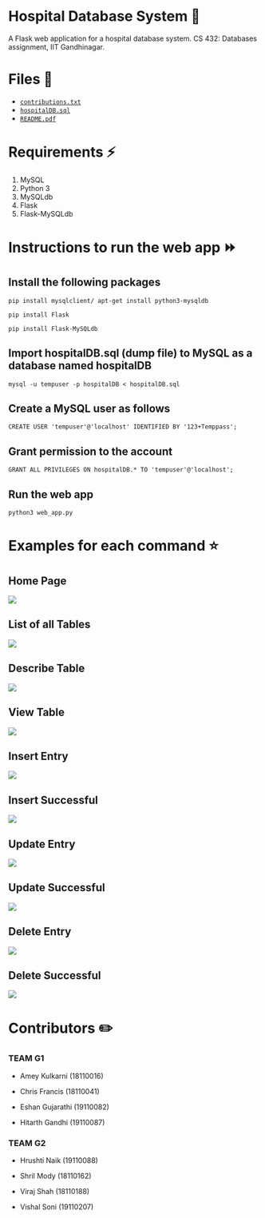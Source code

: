 # Hospital Database System 🏥
A Flask web application for a hospital database system. 
CS 432: Databases assignment, IIT Gandhinagar.

# Files 📁

* [`contributions.txt`](https://github.com/frank-chris/HospitalDatabaseSystem/blob/main/contributions.txt)    
* [`hospitalDB.sql`](https://github.com/frank-chris/HospitalDatabaseSystem/blob/main/hospitalDB.sql)   
* [`README.pdf`](https://github.com/frank-chris/HospitalDatabaseSystem/blob/main/README.pdf)   
  
# Requirements ⚡
1) MySQL
2) Python 3
3) MySQLdb
4) Flask
5) Flask-MySQLdb

# Instructions to run the web app ⏩

## Install the following packages
```
pip install mysqlclient/ apt-get install python3-mysqldb
```
```
pip install Flask
```
```
pip install Flask-MySQLdb
```

## Import hospitalDB.sql (dump file) to MySQL as a database named hospitalDB

```
mysql -u tempuser -p hospitalDB < hospitalDB.sql
```

## Create a MySQL user as follows

```
CREATE USER 'tempuser'@'localhost' IDENTIFIED BY '123+Temppass';
```

## Grant permission to the account

```
GRANT ALL PRIVILEGES ON hospitalDB.* TO 'tempuser'@'localhost';
```

## Run the web app

```
python3 web_app.py
```

# Examples for each command ⭐

## Home Page
![](images/homepage.png)

## List of all Tables
![](images/list_of_tables.png)

## Describe Table
![](images/describe_table.png)

## View Table
![](images/view_table.png)

## Insert Entry
![](images/insert_table.png)

## Insert Successful
![](images/insert_successful.png)

## Update Entry
![](images/update_table.png)

## Update Successful
![](images/update_successful.png)

## Delete Entry
![](images/delete.png)

## Delete Successful
![](images/delete_successful.png)

# Contributors ✏️

### TEAM G1

* Amey Kulkarni (18110016)

* Chris Francis (18110041)

* Eshan Gujarathi (19110082)

* Hitarth Gandhi (19110087)

### TEAM G2

* Hrushti Naik (19110088)

* Shril Mody (18110162)

* Viraj Shah (18110188)

* Vishal Soni (19110207)

